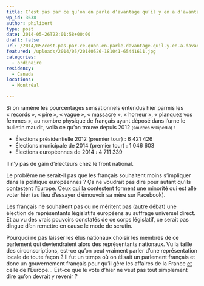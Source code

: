 ```yaml
---
title: C’est pas par ce qu’on en parle d’avantage qu’il y en a d’avantage.
wp_id: 3638
author: philibert
type: post
date: 2014-05-26T22:01:58+00:00
draft: false
url: /2014/05/cest-pas-par-ce-quon-en-parle-davantage-quil-y-en-a-davantage-electionseuroppeennes-2014/
featured: /uploads/2014/05/20140526-181041-65441611.jpg
categories:
  - ordinaire
residency:
  - Canada
locations:
  - Montréal

---
```

Si on ramène les pourcentages sensationnels entendus hier parmis les « records », « pire », « vague », « massacre », « horreur », « planquez vos femmes », au nombre physique de français ayant déposé dans l&rsquo;urne le bulletin maudit, voilà ce qu&rsquo;on trouve depuis 2012 <small>(sources wikipedia)</small> :

  * Élections présidentielle 2012 (premier tour) : 6&nbsp;421&nbsp;426
  * Élections municipale de 2014 (premier tour) : 1&nbsp;046&nbsp;603
  * Élections européennes de 2014 : 4 711 339

Il n&rsquo;y pas de gain d&rsquo;électeurs chez le front national.

Le problème ne serait-il pas que les français souhaitent moins s&rsquo;impliquer dans la politique européennes ? Ça ne voudrait pas dire pour autant qu&rsquo;ils contestent l&rsquo;Europe. Ceux qui la contestent forment une minorité qui est allé voter hier (au lieu d&rsquo;essayer d&rsquo;émouvoir sa mère sur Facebook).

Les français ne souhaitent pas ou ne méritent pas (autre débat) une élection de représentants législatifs européens au suffrage universel direct. Et au vu des vrais pouvoirs constatés de ce corps législatif, ce serait pas dingue d&rsquo;en remettre en cause le mode de scrutin.
  
Pourquoi ne pas laisser les élus nationaux choisir les membres de ce parlement qui deviendraient alors des représentants nationaux. Vu la taille des circonscriptions, est-ce qu&rsquo;on peut vraiment parler d&rsquo;une représentation locale de toute façon ? Il fut un temps où on élisait un parlement français et donc un gouvernement français pour qu&rsquo;il gère les affaires de la France <u>et</u> celle de l&rsquo;Europe&#8230; Est-ce que le vote d&rsquo;hier ne veut pas tout simplement dire qu&rsquo;on devrait y revenir ?
